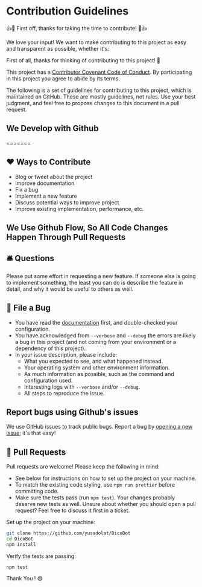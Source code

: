 # Contribution Guidelines

👍🎉 First off, thanks for taking the time to contribute! 🎉👍

We love your input! We want to make contributing to this project as easy and transparent as possible, whether it's:

First of all, thanks for thinking of contributing to this project! 👏

This project has a [Contributor Covenant Code of Conduct](./CODE_OF_CONDUCT.md). By participating in this project you agree to abide by its terms.


The following is a set of guidelines for contributing to this project, which is maintained on GitHub. These are mostly guidelines, not rules. Use your best judgment, and feel free to propose changes to this document in a pull request.


## We Develop with Github
=======
## ❤️ Ways to Contribute

* Blog or tweet about the project
* Improve documentation
* Fix a bug
* Implement a new feature
* Discuss potential ways to improve project
* Improve existing implementation, performance, etc.

## We Use Github Flow, So All Code Changes Happen Through Pull Requests

## 🛎 Questions

Please put some effort in requesting a new feature. If someone else is going to implement something, the least you can do is describe the feature in detail, and why it would be useful to others as well.

## 🐛 File a Bug


* You have read the [documentation](https://github.com/yusadolat/DicoBot/master/README.md) first, and double-checked your configuration.
* You have acknowledged from `--verbose` and `--debug` the errors are likely a bug in this project (and not coming from your environment or a dependency of this project).
* In your issue description, please include:
	* What you expected to see, and what happened instead.
	* Your operating system and other environment information.
	* As much information as possible, such as the command and configuration used.
	* Interesting logs with `--verbose` and/or `--debug`.
	* All steps to reproduce the issue.

## Report bugs using Github's issues

We use GitHub issues to track public bugs. Report a bug by [opening a new issue](https://github.com/Yusadolat/DicoBot/issues); it's that easy!

## 🎁 Pull Requests

Pull requests are welcome! Please keep the following in mind:


* See below for instructions on how to set up the project on your machine.
* To match the existing code styling, use `npm run prettier` before committing code.
* Make sure the tests pass (run `npm test`). Your changes probably deserve new tests as well.
Unsure about whether you should open a pull request? Feel free to discuss it first in a ticket.

Set up the project on your machine:

```bash
git clone https://github.com/yusadolat/DicoBot
cd DicoBot
npm install
```

Verify the tests are passing:

```
npm test
```

Thank You ! :smile:

